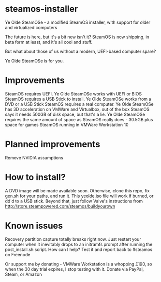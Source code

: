 steamos-installer
=================

Ye Olde SteamOSe - a modified SteamOS installer, with support for older and virtualized computers

The future is here, but it's a bit new isn't it?
SteamOS is now shipping, in beta form at least, and it's all cool and stuff.

But what about those of us without a modern, UEFI-based computer spare?

Ye Olde SteamOSe is for you.

Improvements
============
SteamOS requires UEFI. Ye Olde SteamOSe works with UEFI or BIOS
SteamOS requires a USB Stick to install. Ye Olde SteamOSe works from a DVD or a USB Stick
SteamOS requires a real computer. Ye Olde SteamOSe has 3D acceleration on VMWare and Virtualbox, out of the box
SteamOS says it needs 500GB of disk space, but that's a lie. Ye Olde SteamOSe requires the same amount of space as SteamOS really does - 30.5GB plus space for games
SteamOS running in VMWare Workstation 10

Planned improvements
====================
Remove NVIDIA assumptions

How to install?
===============
A DVD image will be made available soon. Otherwise, clone this repo, fix gen.sh for your paths, and run it. This yeolde.iso file will work if burned, or dd'd to a USB stick. Beyond that, just follow Valve's instructions from http://store.steampowered.com/steamos/buildyourown

Known issues
============
Recovery partition capture totally breaks right now. Just restart your computer when it inevitably drops to an initramfs prompt after running the post_install.sh script.
How can I help?
Test it and report back to #steamos on Freenode

Or support me by donating - VMWare Workstation is a whopping £190, so when the 30 day trial expires, I stop testing with it. Donate via PayPal, Steam, or Amazon
